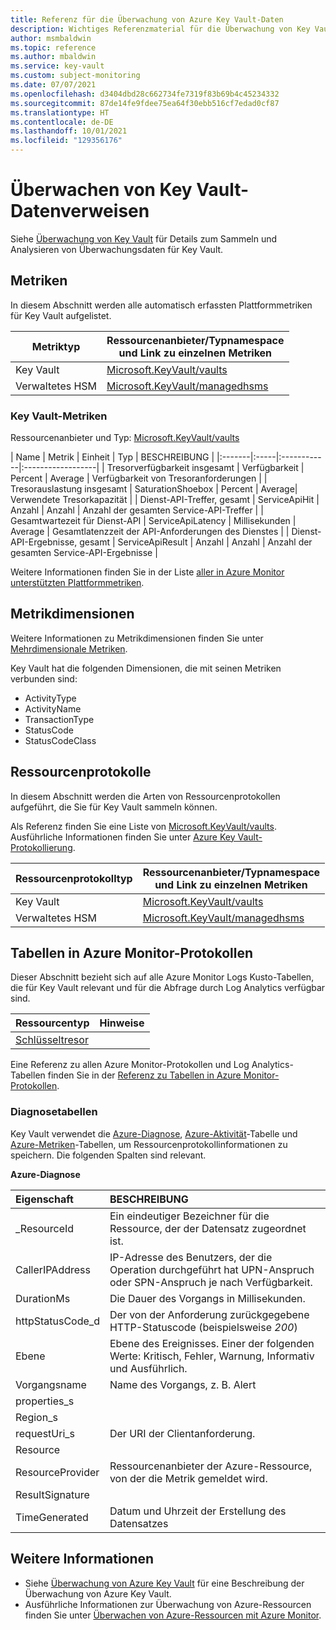 ```yaml
---
title: Referenz für die Überwachung von Azure Key Vault-Daten
description: Wichtiges Referenzmaterial für die Überwachung von Key Vault
author: msmbaldwin
ms.topic: reference
ms.author: mbaldwin
ms.service: key-vault
ms.custom: subject-monitoring
ms.date: 07/07/2021
ms.openlocfilehash: d3404dbd28c662734fe7319f83b69b4c45234332
ms.sourcegitcommit: 87de14fe9fdee75ea64f30ebb516cf7edad0cf87
ms.translationtype: HT
ms.contentlocale: de-DE
ms.lasthandoff: 10/01/2021
ms.locfileid: "129356176"
---
```

# <a name="monitoring-key-vault-data-reference"></a>Überwachen von Key Vault-Datenverweisen

Siehe [Überwachung von Key Vault](monitor-key-vault.md) für Details zum Sammeln und Analysieren von Überwachungsdaten für Key Vault.

## <a name="metrics"></a>Metriken


In diesem Abschnitt werden alle automatisch erfassten Plattformmetriken für Key Vault aufgelistet.  

|Metriktyp | Ressourcenanbieter/Typnamespace<br/> und Link zu einzelnen Metriken |
|-------|-----|
| Key Vault | [Microsoft.KeyVault/vaults](/azure/azure-monitor/essentials/metrics-supported#microsoftkeyvaultvaults) |
| Verwaltetes HSM | [Microsoft.KeyVault/managedhsms](/azure/azure-monitor/essentials/resource-logs-categories#microsoftkeyvaultmanagedhsms) 

### <a name="key-vault-metrics"></a>Key Vault-Metriken

Ressourcenanbieter und Typ: [Microsoft.KeyVault/vaults](/azure/azure-monitor/essentials/metrics-supported#microsoftkeyvaultvaults)

| Name | Metrik | Einheit | Typ | BESCHREIBUNG |
|:-------|:-----|:------------|:------------------|
| Tresorverfügbarkeit insgesamt | Verfügbarkeit      | Percent    | Average | Verfügbarkeit von Tresoranforderungen            | 
| Tresorauslastung insgesamt | SaturationShoebox | Percent | Average| Verwendete Tresorkapazität | 
| Dienst-API-Treffer, gesamt | ServiceApiHit | Anzahl | Anzahl | Anzahl der gesamten Service-API-Treffer |
| Gesamtwartezeit für Dienst-API | ServiceApiLatency | Millisekunden | Average | Gesamtlatenzzeit der API-Anforderungen des Dienstes |
| Dienst-API-Ergebnisse, gesamt | ServiceApiResult | Anzahl | Anzahl | Anzahl der gesamten Service-API-Ergebnisse |

Weitere Informationen finden Sie in der Liste [aller in Azure Monitor unterstützten Plattformmetriken](/azure/azure-monitor/essentials/metrics-supported).

## <a name="metric-dimensions"></a>Metrikdimensionen

Weitere Informationen zu Metrikdimensionen finden Sie unter [Mehrdimensionale Metriken](/azure/azure-monitor/essentials/data-platform-metrics#multi-dimensional-metrics).

Key Vault hat die folgenden Dimensionen, die mit seinen Metriken verbunden sind:

- ActivityType
- ActivityName
- TransactionType
- StatusCode
- StatusCodeClass

## <a name="resource-logs"></a>Ressourcenprotokolle

In diesem Abschnitt werden die Arten von Ressourcenprotokollen aufgeführt, die Sie für Key Vault sammeln können.

Als Referenz finden Sie eine Liste von [Microsoft.KeyVault/vaults](/azure/azure-monitor/essentials/resource-logs-categories#microsoftkeyvaultvaults).  Ausführliche Informationen finden Sie unter [Azure Key Vault-Protokollierung](logging.md).

|Ressourcenprotokolltyp | Ressourcenanbieter/Typnamespace<br/> und Link zu einzelnen Metriken |
|-------|-----|
| Key Vault | [Microsoft.KeyVault/vaults](/azure/azure-monitor/essentials/resource-logs-categories#microsoftkeyvaultmanagedhsms) |
| Verwaltetes HSM | [Microsoft.KeyVault/managedhsms](/azure/azure-monitor/essentials/resource-logs-categories#microsoftkeyvaultvaults) 

## <a name="azure-monitor-logs-tables"></a>Tabellen in Azure Monitor-Protokollen

Dieser Abschnitt bezieht sich auf alle Azure Monitor Logs Kusto-Tabellen, die für Key Vault relevant und für die Abfrage durch Log Analytics verfügbar sind. 

|Ressourcentyp | Hinweise |
|-------|-----|
| [Schlüsseltresor](/azure/azure-monitor/reference/tables/tables-resourcetype#key-vaults) | |

Eine Referenz zu allen Azure Monitor-Protokollen und Log Analytics-Tabellen finden Sie in der [Referenz zu Tabellen in Azure Monitor-Protokollen](/azure/azure-monitor/reference/tables/tables-resourcetype).

### <a name="diagnostics-tables"></a>Diagnosetabellen

Key Vault verwendet die [Azure-Diagnose](/azure/azure-monitor/reference/tables/azurediagnostics), [Azure-Aktivität](/azure/azure-monitor/reference/tables/azureactivity)-Tabelle und [Azure-Metriken](/azure/azure-monitor/reference/tables/azuremetrics)-Tabellen, um Ressourcenprotokollinformationen zu speichern. Die folgenden Spalten sind relevant.

**Azure-Diagnose**

| Eigenschaft | BESCHREIBUNG |
|:--- |:---|
| _ResourceId | Ein eindeutiger Bezeichner für die Ressource, der der Datensatz zugeordnet ist. |
| CallerIPAddress | IP-Adresse des Benutzers, der die Operation durchgeführt hat UPN-Anspruch oder SPN-Anspruch je nach Verfügbarkeit. |
| DurationMs | Die Dauer des Vorgangs in Millisekunden. |
| httpStatusCode_d | Der von der Anforderung zurückgegebene HTTP-Statuscode (beispielsweise *200*) |
| Ebene | Ebene des Ereignisses. Einer der folgenden Werte: Kritisch, Fehler, Warnung, Informativ und Ausführlich. |
| Vorgangsname | Name des Vorgangs, z. B. Alert |
| properties_s |  |
| Region_s | |
| requestUri_s | Der URI der Clientanforderung. |
| Resource | |
| ResourceProvider | Ressourcenanbieter der Azure-Ressource, von der die Metrik gemeldet wird. |
| ResultSignature | |
| TimeGenerated | Datum und Uhrzeit der Erstellung des Datensatzes |

## <a name="see-also"></a>Weitere Informationen

- Siehe [Überwachung von Azure Key Vault](monitor-key-vault.md) für eine Beschreibung der Überwachung von Azure Key Vault.
- Ausführliche Informationen zur Überwachung von Azure-Ressourcen finden Sie unter [Überwachen von Azure-Ressourcen mit Azure Monitor](/azure/azure-monitor/essentials/monitor-azure-resource).
